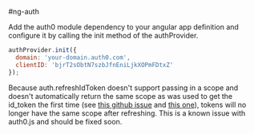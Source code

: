 #ng-auth

Add the auth0 module dependency to your angular app definition and configure it by calling the init method of the authProvider.
```js
authProvider.init({
  domain: 'your-domain.auth0.com',
  clientID: 'bjrT2sObtN7szbJfnEniLjkXOPmFDtxZ'
});
```

Because auth.refreshIdToken doesn't support passing in a scope and doesn't automatically return the same scope as was used to get the id_token the first time (see [this github issue](https://github.com/auth0/auth0-angular/issues/101) and [this one](https://github.com/auth0/auth0.js/issues/49)), tokens will no longer have the same scope after refreshing. This is a known issue with auth0.js and should be fixed soon.
